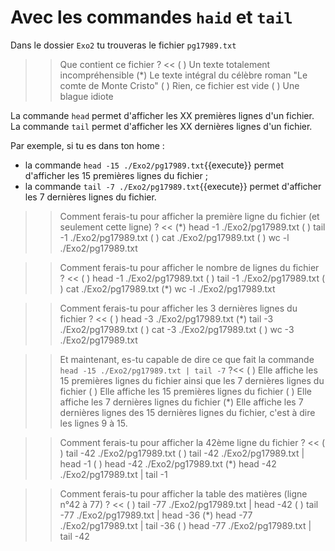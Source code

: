 # Avec les commandes `haid` et `tail`

Dans le dossier `Exo2` tu trouveras le fichier `pg17989.txt`

>> Que contient ce fichier ? <<
( ) Un texte totalement incompréhensible
(*) Le texte intégral du célèbre roman "Le comte de Monte Cristo"
( ) Rien, ce fichier est vide
( ) Une blague idiote

La commande `head` permet d'afficher les XX premières lignes d'un fichier.
La commande `tail` permet d'afficher les XX dernières lignes d'un fichier.

Par exemple, si tu es dans ton home :
* la commande `head -15 ./Exo2/pg17989.txt`{{execute}} permet d'afficher les 15 premières lignes du fichier ;
* la commande `tail -7 ./Exo2/pg17989.txt`{{execute}} permet d'afficher les 7 dernières lignes du fichier.


>> Comment ferais-tu pour afficher la première ligne du fichier (et seulement cette ligne) ? <<
(*) head -1 ./Exo2/pg17989.txt
( ) tail -1 ./Exo2/pg17989.txt
( ) cat ./Exo2/pg17989.txt
( ) wc -l ./Exo2/pg17989.txt

>> Comment ferais-tu pour afficher le nombre de lignes du fichier ? <<
( ) head -1 ./Exo2/pg17989.txt
( ) tail -1 ./Exo2/pg17989.txt
( ) cat ./Exo2/pg17989.txt
(*) wc -l ./Exo2/pg17989.txt

>> Comment ferais-tu pour afficher les 3 dernières lignes du fichier ? <<
( ) head -3 ./Exo2/pg17989.txt
(*) tail -3 ./Exo2/pg17989.txt
( ) cat -3 ./Exo2/pg17989.txt
( ) wc -3 ./Exo2/pg17989.txt


>> Et maintenant, es-tu capable de dire ce que fait la commande `head -15 ./Exo2/pg17989.txt | tail -7` ?<<
( ) Elle affiche les 15 premières lignes du fichier ainsi que les 7 dernières lignes du fichier
( ) Elle affiche les 15 premières lignes du fichier
( ) Elle affiche les 7 dernières lignes du fichier
(*) Elle affiche les 7 dernières lignes des 15 dernières lignes du fichier, c'est à dire les lignes 9 à 15.


>> Comment ferais-tu pour afficher la 42ème ligne du fichier ? <<
( ) tail -42 ./Exo2/pg17989.txt
( ) tail -42 ./Exo2/pg17989.txt | head -1
( ) head -42 ./Exo2/pg17989.txt
(*) head -42 ./Exo2/pg17989.txt | tail -1


>> Comment ferais-tu pour afficher la table des matières (ligne n°42 à 77) ? <<
( ) tail -77 ./Exo2/pg17989.txt | head -42
( ) tail -77 ./Exo2/pg17989.txt | head -36
(*) head -77 ./Exo2/pg17989.txt | tail -36
( ) head -77 ./Exo2/pg17989.txt | tail -42

